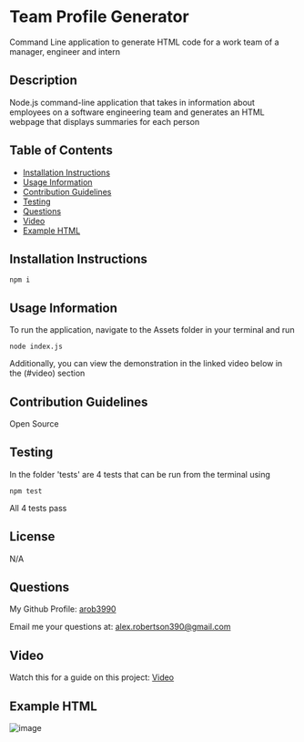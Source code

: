 # Team Profile Generator
Command Line application to generate HTML code for a work team of a manager, engineer and intern


## Description
Node.js command-line application that takes in information about employees on a software engineering team and generates an HTML webpage that displays summaries for each person

## Table of Contents
- [Installation Instructions](#installation-instructions)
- [Usage Information](#usage-information)
- [Contribution Guidelines](#contribution-guidelines)
- [Testing](#testing)
- [Questions](#questions)
- [Video](#video)
- [Example HTML](#example-html)

## Installation Instructions
```
npm i
```

## Usage Information
To run the application, navigate to the Assets folder in your terminal and run
```
node index.js
```
Additionally, you can view the demonstration in the linked video below in the (#video) section

## Contribution Guidelines
Open Source

## Testing
In the folder 'tests' are 4 tests that can be run from the terminal using
```
npm test
```
All 4 tests pass

## License
N/A

## Questions
My Github Profile: [arob3990](https://github.com/arob3990)

Email me your questions at: [alex.robertson390@gmail.com](mailto:alex.robertson390@gmail.com@gmail.com)

## Video
Watch this for a guide on this project: [Video](https://drive.google.com/file/d/1ikmqK6itZLsFs9wnLWhRYbN2OAb7XWkQ/view)

## Example HTML 
![image](https://user-images.githubusercontent.com/115756254/211650502-b47de837-4d69-46c5-9493-3c1ff49dda99.png)

